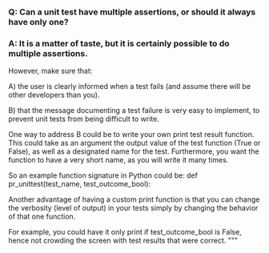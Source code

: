 
### Q: Can a unit test have multiple assertions, or should it always have only one?

### A: It is a matter of taste, but it is certainly possible to do multiple assertions. 
However, make sure that:

A) the user is clearly informed when a test fails (and assume there will be other developers than you).

B) that the message documenting a test failure is very easy to implement, to prevent unit tests from being difficult to write.

One way to address B could be to write your own print test result function. This could take as an argument the output value of the test function (True or False), as well as a designated name for the test. Furthermore, you want the function to have a very short name, as you will write it many times.

So an example function signature in Python could be:
def pr_unittest(test_name, test_outcome_bool):

Another advantage of having a custom print function is that you can change the verbosity (level of output) in your tests simply by changing the behavior of that one function.

For example, you could have it only print if test_outcome_bool is False, hence not crowding the screen with test results that were correct.
"""
